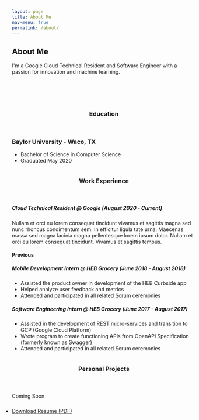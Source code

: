 ```yaml
---
layout: page
title: About Me
nav-menu: true
permalink: /about/
---
```

<!-- One -->
<section id="one">
	<h2>About Me</h2>
  <div class="box">
    <p>I'm a Google Cloud Technical Resident and Software Engineer with a passion for innovation and machine learning.</p>
  </div>
</section>

<!-- Two -->
<section id="two" class="spotlights">
	<section>
		<a href="generic.html" class="image">
			<img src="../assets/images/bu-logo.png" alt="" data-position="center center" style="padding: 30px;"/>
		</a>
		<div class="content">
			<div class="inner">
				<header class="major">
					<h3>Education</h3>
				</header>
        <h3>Baylor University - Waco, TX</h3>
				<ul class="alt">
          <li>Bachelor of Science in Computer Science</li>
          <li>Graduated May 2020</li>
        </ul>
			</div>
		</div>
	</section>
	<section>
		<a href="generic.html" class="image">
			<img src="../assets/images/google-logo.png" alt="" data-position="top center" />
		</a>
		<div class="content">
			<div class="inner">
				<header class="major">
					<h3>Work Experience</h3>
				</header>
				<h5>Cloud Technical Resident @ Google (August 2020 - Current)</h5>
				<p>Nullam et orci eu lorem consequat tincidunt vivamus et sagittis magna sed nunc rhoncus condimentum sem. In efficitur ligula tate urna. Maecenas massa sed magna lacinia magna pellentesque lorem ipsum dolor. Nullam et orci eu lorem consequat tincidunt. Vivamus et sagittis tempus.</p>
				<h4>Previous</h4>
				<h5>Mobile Development Intern @ HEB Grocery (June 2018 - August 2018)</h5>
				<ul>
					<li>Assisted the product owner in development of the HEB Curbside app</li>
					<li>Helped analyze user feedback and metrics</li>
					<li>Attended and participated in all related Scrum ceremonies</li>
				</ul>
				<h5>Software Engineering Intern @ HEB Grocery (June 2017 - August 2017)</h5>
				<ul>
					<li>Assisted in the development of REST micro-services and transition to GCP (Google Cloud Platform)</li>
					<li>Wrote program to create functioning APIs from OpenAPI Specification (formerly known as Swagger)</li>
					<li>Attended and participated in all related Scrum ceremonies</li>
				</ul>
			</div>
		</div>
	</section>
	<section>
		<a href="generic.html" class="image">
			<img src="../assets/images/pic10.jpg" alt="" data-position="25% 25%" />
		</a>
		<div class="content">
			<div class="inner">
				<header class="major">
					<h3>Personal Projects</h3>
				</header>
				<p>Coming Soon</p>
			</div>
		</div>
	</section>
	<ul style="padding: 10px 0px;" class="actions fit">
		<li><a href="../assets/pdf/resume.pdf" class="button special fit">Download Resume (PDF)</a></li>
	</ul>
</section>
